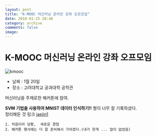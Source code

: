 ```yaml
---
layout: post
title: "K-MOOC 머신러닝 온라인 강좌 오프모임"
date: 2018-01-25 20:48
category: archive
comments: false
image: 
---
```


# K-MOOC 머신러닝 온라인 강좌 오프모임

![kmooc](https://hongjeseong.github.io/images/archive/mook.jpeg)

- 날짜 : 1월 20일
- 장소 : 고려대학교 공과대학 공학관

머신러닝을 주제로한 해커톤에 참여.


**SVM 기법을 사용하여  MNIST 데이터 인식하기!!**
형이 너무 잘 기록하셨다.  
정리해둔 것 링크
[jaejin1](https://jaejin1.github.io//mooc/) 

    1. 처음이라 당황,  새로운 경험
    2. 해커톤 행사에는 더 잘 준비해서 가야겠다.(내가 한게 ... 많이 없었음)



